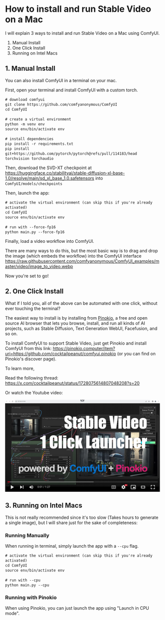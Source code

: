 # How to install and run Stable Video on a Mac

I will explain 3 ways to install and run Stable Video on a Mac using ComfyUI.

1. Manual Install
2. One Click Install
3. Running on Intel Macs

## 1. Manual Install

You can also install ComfyUI in a terminal on your mac.

First, open your terminal and install ComfyUI with a custom torch.

```
# download comfyui
git clone https://github.com/comfyanonymous/ComfyUI
cd ComfyUI

# create a virtual environment
python -m venv env
source env/bin/activate env

# install dependencies
pip install -r requirements.txt
pip install git+https://github.com/pytorch/pytorch@refs/pull/114183/head torchvision torchaudio
```

Then, download the SVD-XT checkpoint at https://huggingface.co/stabilityai/stable-diffusion-xl-base-1.0/resolve/main/sd_xl_base_1.0.safetensors into `ComfyUI/models/checkpoints`

Then, launch the app:

```
# activate the virtual environment (can skip this if you're already activated)
cd ComfyUI
source env/bin/activate env

# run with --force-fp16
python main.py --force-fp16
```

Finally, load a video workflow into ComfyUI.

There are many ways to do this, but the most basic way is to drag and drop the image (which embeds the workflow) into the ComfyUI interface https://raw.githubusercontent.com/comfyanonymous/ComfyUI_examples/master/video/image_to_video.webp

Now you're set to go!

## 2. One Click Install

What if I told you, all of the above can be automated with one click, without ever touching the terminal?

The easiest way to install is by installing from [Pinokio](https://pinokio.computer), a free and open source AI browser that lets you browse, install, and run all kinds of AI projects, such as Stable Diffusion, Text Generation WebUI, Facefusion, and so on.

To install ComfyUI to support Stable Video, just get Pinokio and install ComfyUI from this link: https://pinokio.computer/item?uri=https://github.com/cocktailpeanut/comfyui.pinokio (or you can find on Pinokio's discover page).

To learn more,

Read the following thread: https://x.com/cocktailpeanut/status/1728075614807048208?s=20

Or watch the Youtube video:

[![Youtube](youtube.png)](https://www.youtube.com/watch?v=37_DzIG0Ows)


## 3. Running on Intel Macs

This is not really recommended since it's too slow (Takes hours to generate a single image), but I will share just for the sake of completeness:

### Running Manually

When running in terminal, simply launch the app with a `--cpu` flag.

```
# activate the virtual environment (can skip this if you're already activated)
cd ComfyUI
source env/bin/activate env

# run with --cpu
python main.py --cpu
```

### Running with Pinokio

When using Pinokio, you can just launch the app using "Launch in CPU mode".
